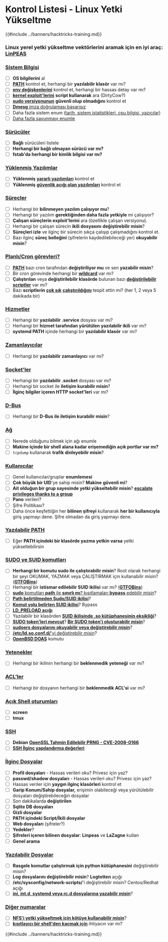 # Kontrol Listesi - Linux Yetki Yükseltme

{{#include ../banners/hacktricks-training.md}}

### **Linux yerel yetki yükseltme vektörlerini aramak için en iyi araç:** [**LinPEAS**](https://github.com/carlospolop/privilege-escalation-awesome-scripts-suite/tree/master/linPEAS)

### [Sistem Bilgisi](privilege-escalation/index.html#system-information)

- [ ] **OS bilgilerini** al
- [ ] [**PATH**](privilege-escalation/index.html#path) kontrol et, herhangi bir **yazılabilir klasör** var mı?
- [ ] [**env değişkenlerini**](privilege-escalation/index.html#env-info) kontrol et, herhangi bir hassas detay var mı?
- [ ] [**kernel exploit'lerini**](privilege-escalation/index.html#kernel-exploits) **script kullanarak** ara (DirtyCow?)
- [ ] [**sudo versiyonunun**](privilege-escalation/index.html#sudo-version) **güvenli olup olmadığını** kontrol et
- [ ] [**Dmesg** imza doğrulaması başarısız](privilege-escalation/index.html#dmesg-signature-verification-failed)
- [ ] Daha fazla sistem enum ([tarih, sistem istatistikleri, cpu bilgisi, yazıcılar](privilege-escalation/index.html#more-system-enumeration))
- [ ] [Daha fazla savunmayı enumle](privilege-escalation/index.html#enumerate-possible-defenses)

### [Sürücüler](privilege-escalation/index.html#drives)

- [ ] **Bağlı** sürücüleri listele
- [ ] **Herhangi bir bağlı olmayan sürücü var mı?**
- [ ] **fstab'da herhangi bir kimlik bilgisi var mı?**

### [**Yüklenmiş Yazılımlar**](privilege-escalation/index.html#installed-software)

- [ ] **Yüklenmiş** [**yararlı yazılımları**](privilege-escalation/index.html#useful-software) kontrol et
- [ ] **Yüklenmiş** [**güvenlik açığı olan yazılımları**](privilege-escalation/index.html#vulnerable-software-installed) kontrol et

### [Süreçler](privilege-escalation/index.html#processes)

- [ ] Herhangi bir **bilinmeyen yazılım çalışıyor mu**?
- [ ] Herhangi bir yazılım **gerektiğinden daha fazla yetkiyle** mi çalışıyor?
- [ ] **Çalışan süreçlerin exploit'lerini** ara (özellikle çalışan versiyonu).
- [ ] Herhangi bir çalışan sürecin **ikili dosyasını** **değiştirebilir misin**?
- [ ] **Süreçleri izle** ve ilginç bir sürecin sıkça çalışıp çalışmadığını kontrol et.
- [ ] Bazı ilginç **süreç belleğini** (şifrelerin kaydedilebileceği yer) **okuyabilir misin**?

### [Planlı/Cron görevleri?](privilege-escalation/index.html#scheduled-jobs)

- [ ] [**PATH**](privilege-escalation/index.html#cron-path) bazı cron tarafından **değiştiriliyor mu** ve sen **yazabilir misin**?
- [ ] Bir cron görevinde herhangi bir [**wildcard**](privilege-escalation/index.html#cron-using-a-script-with-a-wildcard-wildcard-injection) var mı?
- [ ] **Çalıştırılan** veya **değiştirilebilir klasörde** bulunan bazı [**değiştirilebilir scriptler**](privilege-escalation/index.html#cron-script-overwriting-and-symlink) var mı?
- [ ] Bazı **scriptlerin** [**çok sık**](privilege-escalation/index.html#frequent-cron-jobs) [**çalıştırıldığını**](privilege-escalation/index.html#frequent-cron-jobs) tespit ettin mi? (her 1, 2 veya 5 dakikada bir)

### [Hizmetler](privilege-escalation/index.html#services)

- [ ] Herhangi bir **yazılabilir .service** dosyası var mı?
- [ ] Herhangi bir **hizmet tarafından yürütülen yazılabilir ikili** var mı?
- [ ] **systemd PATH** içinde herhangi bir **yazılabilir klasör** var mı?

### [Zamanlayıcılar](privilege-escalation/index.html#timers)

- [ ] Herhangi bir **yazılabilir zamanlayıcı** var mı?

### [Socket'ler](privilege-escalation/index.html#sockets)

- [ ] Herhangi bir **yazılabilir .socket** dosyası var mı?
- [ ] Herhangi bir socket ile **iletişim kurabilir misin**?
- [ ] **İlginç bilgiler içeren HTTP socket'leri** var mı?

### [D-Bus](privilege-escalation/index.html#d-bus)

- [ ] Herhangi bir **D-Bus ile iletişim kurabilir misin**?

### [Ağ](privilege-escalation/index.html#network)

- [ ] Nerede olduğunu bilmek için ağı enumle
- [ ] **Makine içinde bir shell alana kadar erişemediğin açık portlar var mı?**
- [ ] `tcpdump` kullanarak **trafik dinleyebilir misin**?

### [Kullanıcılar](privilege-escalation/index.html#users)

- [ ] Genel kullanıcılar/gruplar **enumlemesi**
- [ ] **Çok büyük bir UID**'ye sahip misin? **Makine** **güvenli mi**?
- [ ] **Ait olduğun bir grup sayesinde yetki yükseltebilir misin**? [**escalate privileges thanks to a group**](privilege-escalation/interesting-groups-linux-pe/)
- [ ] **Pano** verileri?
- [ ] Şifre Politikası?
- [ ] Daha önce keşfettiğin her **bilinen şifreyi** kullanarak **her bir kullanıcıyla** giriş yapmayı dene. Şifre olmadan da giriş yapmayı dene.

### [Yazılabilir PATH](privilege-escalation/index.html#writable-path-abuses)

- [ ] Eğer **PATH içindeki bir klasörde yazma yetkin varsa** yetki yükseltebilirsin

### [SUDO ve SUID komutları](privilege-escalation/index.html#sudo-and-suid)

- [ ] **Herhangi bir komutu sudo ile çalıştırabilir misin**? Root olarak herhangi bir şeyi OKUMAK, YAZMAK veya ÇALIŞTIRMAK için kullanabilir misin? ([**GTFOBins**](https://gtfobins.github.io))
- [ ] Herhangi bir **istismar edilebilir SUID ikilisi** var mı? ([**GTFOBins**](https://gtfobins.github.io))
- [ ] [**sudo** komutları **path** ile **sınırlı mı**? kısıtlamaları **bypass** edebilir misin](privilege-escalation/index.html#sudo-execution-bypassing-paths)?
- [ ] [**Path belirtilmeden Sudo/SUID ikilisi**](privilege-escalation/index.html#sudo-command-suid-binary-without-command-path)?
- [ ] [**Komut yolu belirten SUID ikilisi**](privilege-escalation/index.html#suid-binary-with-command-path)? Bypass
- [ ] [**LD_PRELOAD açığı**](privilege-escalation/index.html#ld_preload)
- [ ] Yazılabilir bir klasörden [**SUID ikilisinde .so kütüphanesinin eksikliği**](privilege-escalation/index.html#suid-binary-so-injection)?
- [ ] [**SUDO token'leri mevcut**](privilege-escalation/index.html#reusing-sudo-tokens)? [**Bir SUDO token'i oluşturabilir misin**](privilege-escalation/index.html#var-run-sudo-ts-less-than-username-greater-than)?
- [ ] [**sudoers dosyalarını okuyabilir veya değiştirebilir misin**](privilege-escalation/index.html#etc-sudoers-etc-sudoers-d)?
- [ ] [**/etc/ld.so.conf.d/**'yi değiştirebilir misin](privilege-escalation/index.html#etc-ld-so-conf-d)?
- [ ] [**OpenBSD DOAS**](privilege-escalation/index.html#doas) komutu

### [Yetenekler](privilege-escalation/index.html#capabilities)

- [ ] Herhangi bir ikilinin herhangi bir **beklenmedik yeteneği** var mı?

### [ACL'ler](privilege-escalation/index.html#acls)

- [ ] Herhangi bir dosyanın herhangi bir **beklenmedik ACL'si** var mı?

### [Açık Shell oturumları](privilege-escalation/index.html#open-shell-sessions)

- [ ] **screen**
- [ ] **tmux**

### [SSH](privilege-escalation/index.html#ssh)

- [ ] **Debian** [**OpenSSL Tahmin Edilebilir PRNG - CVE-2008-0166**](privilege-escalation/index.html#debian-openssl-predictable-prng-cve-2008-0166)
- [ ] [**SSH İlginç yapılandırma değerleri**](privilege-escalation/index.html#ssh-interesting-configuration-values)

### [İlginç Dosyalar](privilege-escalation/index.html#interesting-files)

- [ ] **Profil dosyaları** - Hassas verileri oku? Privesc için yaz?
- [ ] **passwd/shadow dosyaları** - Hassas verileri oku? Privesc için yaz?
- [ ] Hassas veriler için **yaygın ilginç klasörleri** kontrol et
- [ ] **Garip Konum/Sahip dosyalar,** erişimin olabileceği veya yürütülebilir dosyaları değiştirebileceğin dosyalar
- [ ] Son dakikalarda **değiştirilen**
- [ ] **Sqlite DB dosyaları**
- [ ] **Gizli dosyalar**
- [ ] **PATH içindeki Script/İkili dosyalar**
- [ ] **Web dosyaları** (şifreler?)
- [ ] **Yedekler**?
- [ ] **Şifreleri içeren bilinen dosyalar**: **Linpeas** ve **LaZagne** kullan
- [ ] **Genel arama**

### [**Yazılabilir Dosyalar**](privilege-escalation/index.html#writable-files)

- [ ] **Rasgele komutlar çalıştırmak için python kütüphanesini** değiştirebilir misin?
- [ ] **Log dosyalarını değiştirebilir misin**? **Logtotten** açığı
- [ ] **/etc/sysconfig/network-scripts/**'i değiştirebilir misin? Centos/Redhat açığı
- [ ] [**ini, int.d, systemd veya rc.d dosyalarına yazabilir misin**](privilege-escalation/index.html#init-init-d-systemd-and-rc-d)?

### [**Diğer numaralar**](privilege-escalation/index.html#other-tricks)

- [ ] [**NFS'i yetki yükseltmek için kötüye kullanabilir misin**](privilege-escalation/index.html#nfs-privilege-escalation)?
- [ ] [**kısıtlayıcı bir shell'den kaçmak için**](privilege-escalation/index.html#escaping-from-restricted-shells) ihtiyacın var mı?

{{#include ../banners/hacktricks-training.md}}
